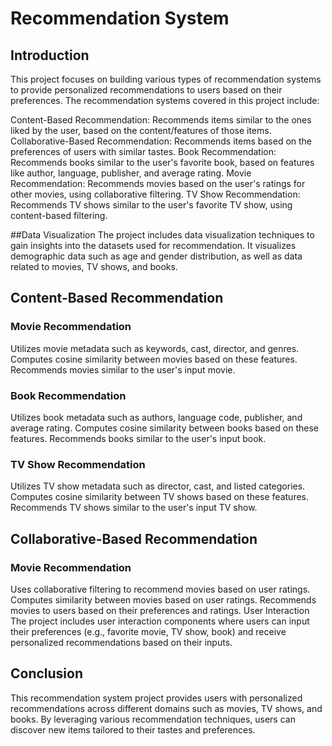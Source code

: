# Recommendation System

## Introduction
This project focuses on building various types of recommendation systems to provide personalized recommendations to users based on their preferences. The recommendation systems covered in this project include:

Content-Based Recommendation: Recommends items similar to the ones liked by the user, based on the content/features of those items.
Collaborative-Based Recommendation: Recommends items based on the preferences of users with similar tastes.
Book Recommendation: Recommends books similar to the user's favorite book, based on features like author, language, publisher, and average rating.
Movie Recommendation: Recommends movies based on the user's ratings for other movies, using collaborative filtering.
TV Show Recommendation: Recommends TV shows similar to the user's favorite TV show, using content-based filtering.

##Data Visualization
The project includes data visualization techniques to gain insights into the datasets used for recommendation. It visualizes demographic data such as age and gender distribution, as well as data related to movies, TV shows, and books.

## Content-Based Recommendation
### Movie Recommendation
Utilizes movie metadata such as keywords, cast, director, and genres.
Computes cosine similarity between movies based on these features.
Recommends movies similar to the user's input movie.
### Book Recommendation
Utilizes book metadata such as authors, language code, publisher, and average rating.
Computes cosine similarity between books based on these features.
Recommends books similar to the user's input book.
### TV Show Recommendation
Utilizes TV show metadata such as director, cast, and listed categories.
Computes cosine similarity between TV shows based on these features.
Recommends TV shows similar to the user's input TV show.

## Collaborative-Based Recommendation
### Movie Recommendation
Uses collaborative filtering to recommend movies based on user ratings.
Computes similarity between movies based on user ratings.
Recommends movies to users based on their preferences and ratings.
User Interaction
The project includes user interaction components where users can input their preferences (e.g., favorite movie, TV show, book) and receive personalized recommendations based on their inputs.

## Conclusion
This recommendation system project provides users with personalized recommendations across different domains such as movies, TV shows, and books. By leveraging various recommendation techniques, users can discover new items tailored to their tastes and preferences.
